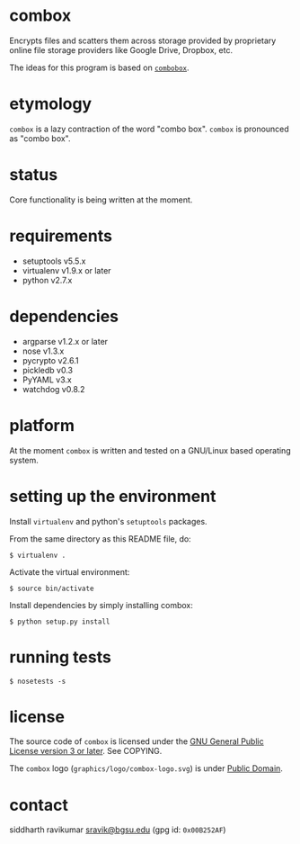 <!-- -*- mode: markdown; -*- -->

# combox

Encrypts files and scatters them across storage provided by
proprietary online file storage providers like Google Drive, Dropbox,
etc.

The ideas for this program is based on [`combobox`][1].

[1]: https://bitbucket.org/bgsucodeloverslab/combobox

# etymology

`combox` is a lazy contraction of the word "combo box". `combox` is
pronounced as "combo box".

# status

Core functionality is being written at the moment.

# requirements

* setuptools v5.5.x
* virtualenv v1.9.x or later
* python v2.7.x

# dependencies

* argparse v1.2.x or later
* nose v1.3.x
* pycrypto v2.6.1
* pickledb v0.3
* PyYAML v3.x
* watchdog v0.8.2

# platform

At the moment `combox` is written and tested on a GNU/Linux based
operating system.

# setting up the environment

Install `virtualenv` and python's `setuptools` packages.

From the same directory as this README file, do:

    $ virtualenv .

Activate the virtual environment:

    $ source bin/activate

Install dependencies by simply installing combox:

    $ python setup.py install

# running tests

    $ nosetests -s

# license

The source code of `combox` is licensed under the [GNU General Public
License version 3 or later][gpl]. See COPYING.

The `combox` logo (`graphics/logo/combox-logo.svg`) is under [Public Domain][pd].

[gpl]: https://gnu.org/licenses/gpl-3.0.txt
[pd]: https://creativecommons.org/publicdomain/zero/1.0/

# contact

siddharth ravikumar <sravik@bgsu.edu> (gpg id: `0x00B252AF`)
